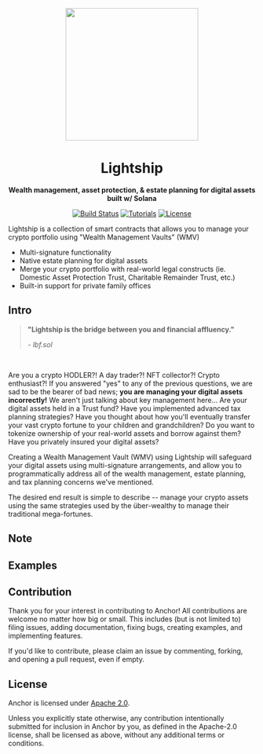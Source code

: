 <div align="center">
  <img height="270x" src="https://lbf-webapp-storage111843-nonprod.s3.amazonaws.com/public/lightship.png?width=746&height=746" />

  <h1>Lightship</h1>

  <p>
    <strong>Wealth management, asset protection, & estate planning for digital assets built w/ Solana</strong>
  </p>

  <p>
    <a href="https://github.com/Lightbeam-Financial/lightship/actions"><img alt="Build Status" src="https://github.com/project-serum/anchor/actions/workflows/tests.yaml/badge.svg" /></a>
    <a href="https://lightbeam.finance/learn"><img alt="Tutorials" src="https://img.shields.io/badge/docs-tutorials-blueviolet" /></a>
    <a href="https://opensource.org/licenses/Apache-2.0"><img alt="License" src="https://img.shields.io/github/license/project-serum/anchor?color=blueviolet" /></a>
  </p>
</div>

Lightship is a collection of smart contracts that allows you to manage your crypto portfolio using "Wealth Management Vaults" (WMV)

- Multi-signature functionality
- Native estate planning for digital assets
- Merge your crypto portfolio with real-world legal constructs (ie. Domestic Asset Protection Trust, Charitable Remainder Trust, etc.)
- Built-in support for private family offices


## Intro

>  **"Lightship is the bridge between you and financial affluency."**
>
> *- lbf.sol*

<br/>

Are you a crypto HODLER?! A day trader?! NFT collector?! Crypto enthusiast?! If you answered "yes" to any of the previous questions, we are sad to be the bearer of bad news; **you are managing your digital assets incorrectly!** We aren't just talking about key management here... Are your digital assets held in a Trust fund? Have you implemented advanced tax planning strategies? Have you thought about how you'll eventually transfer your vast crypto fortune to your children and grandchildren? Do you want to tokenize ownership of your real-world assets and borrow against them? Have you privately insured your digital assets? 

Creating a Wealth Management Vault (WMV) using Lightship will safeguard your digital assets using multi-signature arrangements, and allow you to programmatically address all of the wealth management, estate planning, and tax planning concerns we've mentioned.

The desired end result is simple to describe -- manage your crypto assets using the same strategies used by the über-wealthy to manage their traditional mega-fortunes.


## Note


## Examples


## Contribution

Thank you for your interest in contributing to Anchor! All contributions are welcome no
matter how big or small. This includes (but is not limited to) filing issues,
adding documentation, fixing bugs, creating examples, and implementing features.

If you'd like to contribute, please claim an issue by commenting, forking, and
opening a pull request, even if empty.

## License

Anchor is licensed under [Apache 2.0](./LICENSE).

Unless you explicitly state otherwise, any contribution intentionally submitted
for inclusion in Anchor by you, as defined in the Apache-2.0 license, shall be
licensed as above, without any additional terms or conditions.
